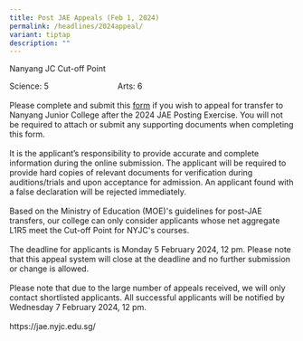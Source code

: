 ```yaml
---
title: Post JAE Appeals (Feb 1, 2024)
permalink: /headlines/2024appeal/
variant: tiptap
description: ""
---
```

<p>Nanyang JC Cut-off Point</p>
<p>Science: 5&nbsp;&nbsp;&nbsp;&nbsp;&nbsp;&nbsp;&nbsp;&nbsp;&nbsp;&nbsp;&nbsp;&nbsp;&nbsp;&nbsp;&nbsp;&nbsp;&nbsp;&nbsp;&nbsp;&nbsp;&nbsp;&nbsp;&nbsp;&nbsp;&nbsp;&nbsp;&nbsp;&nbsp;&nbsp;&nbsp;
Arts: 6
<br>
<br>Please complete and submit this <a href="https://jae.nyjc.edu.sg/" rel="noopener noreferrer nofollow" target="_blank">form</a> if you wish to appeal for transfer
to Nanyang Junior College after the 2024 JAE Posting Exercise. You will
not be required to attach or submit any supporting documents when completing
this form.
<br>
<br>It is the applicant’s responsibility to provide accurate and complete
information during the online submission. The applicant will be required
to provide hard copies of relevant documents for verification during auditions/trials
and upon acceptance for admission. An applicant found with a false declaration
will be rejected immediately.
<br>
<br>Based on the Ministry of Education (MOE)'s guidelines for post-JAE transfers,
our college can only consider applicants whose net aggregate L1R5 meet
the Cut-off Point for NYJC's courses.&nbsp;
<br>
<br>The deadline for applicants is Monday 5 February 2024, 12 pm. Please note
that this appeal&nbsp;system will close at the deadline and no further
submission or&nbsp;change is allowed.
<br>
<br>Please note that due to the large&nbsp;number of appeals received, we&nbsp;will
only contact shortlisted applicants. All successful applicants will be
notified by Wednesday 7 February 2024, 12 pm.
<br>
<br><a rel="noopener noreferrer nofollow" target="_blank">https://jae.nyjc.edu.sg/</a>
</p>
